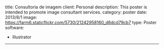 title: Consultoria de imagem
client: Personal
description: This poster is intended to promote image consultant services.
category: poster
date: 2013/8/1
image: https://farm6.staticflickr.com/5730/21242958160_d6dcd79cb7
type: Poster
software:
- Illustrator
---

